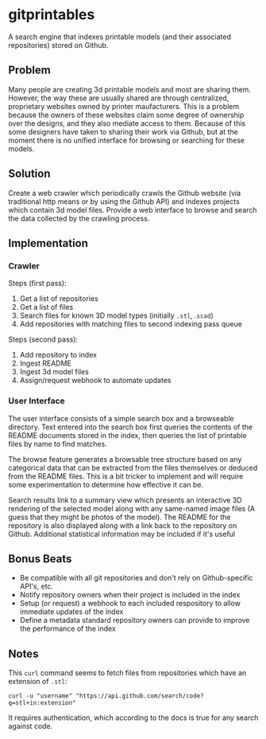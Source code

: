 # gitprintables
A search engine that indexes printable models (and their associated repositories) stored on Github.

## Problem
Many people are creating 3d printable models and most are sharing them.  However, the way these are usually shared are through centralized, proprietary websites owned by printer maufacturers.  This is a problem because the owners of these websites claim some degree of ownership over the designs, and they also mediate access to them.  Because of this some designers have taken to sharing their work via Github, but at the moment there is no unified interface for browsing or searching for these models.

## Solution
Create a web crawler which periodically crawls the Github website (via traditional http means or by using the Github API) and indexes projects which contain 3d model files.  Provide a web interface to browse and search the data collected by the crawling process.

## Implementation

### Crawler

Steps (first pass):
1.  Get a list of repositories 
2.  Get a list of files
3.  Search files for known 3D model types (initially `.stl`, .`scad`)
4.  Add repositories with matching files to second indexing pass queue

Steps (second pass):
1.  Add repository to index
2.  Ingest README
3.  Ingest 3d model files
4.  Assign/request webhook to automate updates

### User Interface

The user interface consists of a simple search box and a browseable directory.  Text entered into the search box first queries the contents of the README documents stored in the index, then queries the list of printable files by name to find matches.

The browse feature generates a browsable tree structure based on any categorical data that can be extracted from the files themselves or deduced from the README files.  This is a bit tricker to implement and will require some experimentation to determine how effective it can be.

Search results link to a summary view which presents an interactive 3D rendering of the selected model along with any same-named image files (A guess that they might be photos of the model).  The README for the repository is also displayed along with a link back to the repository on Github.  Additional statistical information may be included if it's useful

## Bonus Beats
*  Be compatible with all git repositories and don't rely on Github-specific API's, etc.
*  Notify repository owners when their project is included in the index
*  Setup (or request) a webhook to each included respository to allow immediate updates of the index
*  Define a metadata standard repository owners can provide to improve the performance of the index

## Notes

This `curl` command seems to fetch files from repositories which have an extension of `.stl`:

    curl -u "username" "https://api.github.com/search/code?q=stl+in:extension"

It requires authentication, which according to the docs is true for any search against code.
